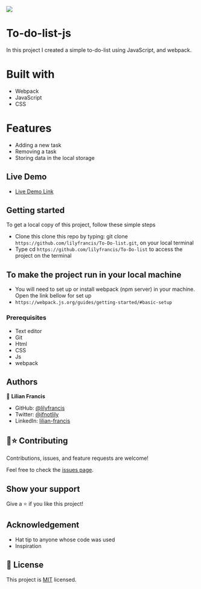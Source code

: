 ![](https://img.shields.io/badge/Microverse-blueviolet)

# To-do-list-js
In this project I created a simple to-do-list using JavaScript, and webpack.

# Built with
- Webpack
- JavaScript
- CSS

# Features
- Adding a new task
- Removing a task
- Storing data in the local storage



## Live Demo
- [Live Demo Link](https://raw.githack.com/lilyfrancis/To-Do-List/add-and-remove/dist/index.html)

## Getting started
To get a local copy of this project, follow these simple steps
- Clone this clone this repo by typing: git clone `https://github.com/lilyfrancis/To-Do-list.git`, on your local terminal
- Type cd `https://github.com/lilyfrancis/To-Do-list` to access the project on the terminal

## To make the project run in your local machine
- You will need to set up or install webpack (npm server)  in your machine. Open the link bellow for set up
- `https://webpack.js.org/guides/getting-started/#basic-setup`


### Prerequisites
- Text editor
- Git
- Html
- CSS
- Js
- webpack

## Authors

👤 **Lilian Francis**

- GitHub: [@lilyfrancis](https://github.com/lilyfrancis)
- Twitter: [@ifnotlily](https://twitter.com/ifnotlily)
- LinkedIn: [lilian-francis](https://linkedin.com/in/lilianfrancis)


## 🤝⭐️ Contributing

Contributions, issues, and feature requests are welcome!

Feel free to check the [issues page](https://github.com/lilyfrancis/To-Do-list/issues).

## Show your support

Give a ⭐️ if you like this project!

## Acknowledgement
- Hat tip to anyone whose code was used
- Inspiration
## 📝 License

This project is [MIT](./MIT.md) licensed.